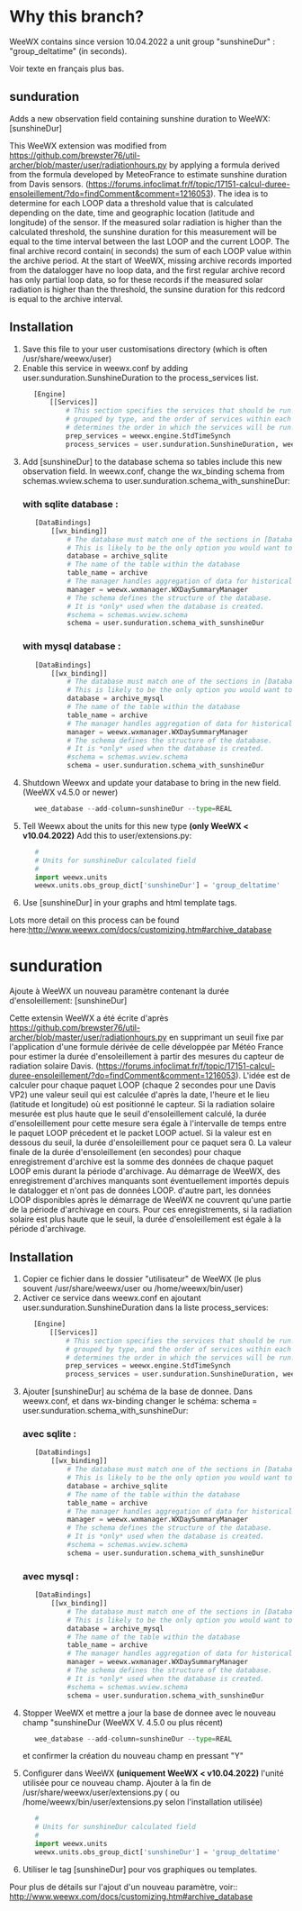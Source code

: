 # Why this branch? 
WeeWX contains since version 10.04.2022 a unit group "sunshineDur" : "group_deltatime" (in seconds).

Voir texte en français plus bas.
## sunduration
Adds a new observation field containing sunshine duration to WeeWX: [sunshineDur]

This WeeWX extension was modified from https://github.com/brewster76/util-archer/blob/master/user/radiationhours.py  by applying a formula derived from the formula developed by MeteoFrance to estimate sunshine duration from Davis sensors. (https://forums.infoclimat.fr/f/topic/17151-calcul-duree-ensoleillement/?do=findComment&comment=1216053).  The idea is to determine for each LOOP data a  threshold value that is calculated depending on the date, time and geographic location (latitude and longitude) of the sensor. If the measured solar radiation is higher than the calculated threshold, the sunshine duration for this measurement will be equal to the time interval between the last LOOP and the current LOOP.  The final archive record contain( in seconds) the sum of each LOOP value within the archive period.
At the start of WeeWX, missing archive records imported from the datalogger have no loop data, and the first regular archive record has only partial loop data, so for these records if the measured solar radiation is higher than the threshold, the sunsine duration for this redcord is equal to the archive interval.

## Installation
  1. Save this file to your user customisations directory (which is often /usr/share/weewx/user)
  2. Enable this service in weewx.conf by adding user.sunduration.SunshineDuration to the process_services list.
  ```python
        [Engine]
            [[Services]]
                # This section specifies the services that should be run. They are
                # grouped by type, and the order of services within each group
                # determines the order in which the services will be run.
                prep_services = weewx.engine.StdTimeSynch
                process_services = user.sunduration.SunshineDuration, weewx.engine.StdConvert, weewx.engine.StdCalibrate, weewx.engine.StdQC, weewx.wxservices.StdWXCalculate
  ```
  3. Add [sunshineDur] to the database schema so tables include this new observation field.
     In weewx.conf, change the wx_binding schema from schemas.wview.schema to user.sunduration.schema_with_sunshineDur:
     ### with sqlite database :
     ```python
        [DataBindings]
            [[wx_binding]]
                # The database must match one of the sections in [Databases].
                # This is likely to be the only option you would want to change.
                database = archive_sqlite 
                # The name of the table within the database
                table_name = archive
                # The manager handles aggregation of data for historical summaries
                manager = weewx.wxmanager.WXDaySummaryManager
                # The schema defines the structure of the database.
                # It is *only* used when the database is created.
                #schema = schemas.wview.schema
                schema = user.sunduration.schema_with_sunshineDur
     ```
     ### with mysql database :
     ```python
        [DataBindings]
            [[wx_binding]]
                # The database must match one of the sections in [Databases].
                # This is likely to be the only option you would want to change.
                database = archive_mysql 
                # The name of the table within the database
                table_name = archive
                # The manager handles aggregation of data for historical summaries
                manager = weewx.wxmanager.WXDaySummaryManager
                # The schema defines the structure of the database.
                # It is *only* used when the database is created.
                #schema = schemas.wview.schema
                schema = user.sunduration.schema_with_sunshineDur
     ```
  4. Shutdown Weewx and update your database to bring in the new field. (WeeWX v4.5.0 or newer)
     ```python
        wee_database --add-column=sunshineDur --type=REAL
     ```
  
  5. Tell Weewx about the units for this new type **(only WeeWX < v10.04.2022)**
     Add this to user/extensions.py:
     ```python
        #
        # Units for sunshineDur calculated field
        #
        import weewx.units
        weewx.units.obs_group_dict['sunshineDur'] = 'group_deltatime'
     ```
   7. Use [sunshineDur] in your graphs and html template tags.
   
  Lots more detail on this process can be found here:http://www.weewx.com/docs/customizing.htm#archive_database
   
# sunduration
Ajoute à WeeWX un nouveau paramètre contenant la durée d'ensoleillement: [sunshineDur]

Cette extensin WeeWX a été écrite d'après  https://github.com/brewster76/util-archer/blob/master/user/radiationhours.py  en supprimant un seuil fixe par l'application d'une formule dérivée de celle développée par Météo France pour estimer la durée d'ensoleillement à partir des mesures du capteur de radiation solaire Davis. (https://forums.infoclimat.fr/f/topic/17151-calcul-duree-ensoleillement/?do=findComment&comment=1216053).  L'idée est de calculer pour chaque paquet LOOP (chaque 2 secondes pour une Davis VP2)  une valeur seuil qui est calculée d'après la date, l'heure et le lieu (latitude et longitude) où est positionné le capteur. Si la radiation solaire mesurée est plus haute que le seuil d'ensoleillement calculé, la durée d'ensoleillement pour cette mesure sera égale à l'intervalle de temps entre le paquet LOOP précedent et le packet LOOP actuel. Si la valeur est en dessous du seuil, la durée d'ensoleillement pour ce paquet sera 0.
La valeur finale de la durée d'ensoleillement (en secondes) pour chaque enregistrement d'archive est la somme des données de chaque paquet LOOP emis durant la période d'archivage.
Au démarrage de WeeWX, des enregistrement d'archives manquants sont éventuellement importés depuis le datalogger et n'ont pas de données LOOP. d'autre part, les données LOOP disponibles après le démarrage de WeeWX ne couvrent qu'une partie de la période d'archivage en cours.  Pour ces enregistrements,  si la radiation solaire est plus haute que le seuil, la durée d'ensoleillement est égale à la période d'archivage.

## Installation
  1. Copier ce fichier dans le dossier "utilisateur" de WeeWX (le plus souvent  /usr/share/weewx/user  ou /home/weewx/bin/user)
  2. Activer ce service dans  weewx.conf en ajoutant user.sunduration.SunshineDuration dans la liste process_services:
  ```python
        [Engine]
            [[Services]]
                # This section specifies the services that should be run. They are
                # grouped by type, and the order of services within each group
                # determines the order in which the services will be run.
                prep_services = weewx.engine.StdTimeSynch
                process_services = user.sunduration.SunshineDuration, weewx.engine.StdConvert, weewx.engine.StdCalibrate, weewx.engine.StdQC, weewx.wxservices.StdWXCalculate
  ```
  3. Ajouter [sunshineDur] au schéma de la base de donnee.
     Dans weewx.conf, et dans wx-binding changer le schéma: schema = user.sunduration.schema_with_sunshineDur:
     ### avec sqlite :
     ```python
        [DataBindings]
            [[wx_binding]]
                # The database must match one of the sections in [Databases].
                # This is likely to be the only option you would want to change.
                database = archive_sqlite 
                # The name of the table within the database
                table_name = archive
                # The manager handles aggregation of data for historical summaries
                manager = weewx.wxmanager.WXDaySummaryManager
                # The schema defines the structure of the database.
                # It is *only* used when the database is created.
                #schema = schemas.wview.schema
                schema = user.sunduration.schema_with_sunshineDur
     ```
     ### avec mysql :
     ```python
        [DataBindings]
            [[wx_binding]]
                # The database must match one of the sections in [Databases].
                # This is likely to be the only option you would want to change.
                database = archive_mysql 
                # The name of the table within the database
                table_name = archive
                # The manager handles aggregation of data for historical summaries
                manager = weewx.wxmanager.WXDaySummaryManager
                # The schema defines the structure of the database.
                # It is *only* used when the database is created.
                #schema = schemas.wview.schema
                schema = user.sunduration.schema_with_sunshineDur
     ```
  4. Stopper WeeWX  et mettre a jour la base de donnee avec le nouveau champ "sunshineDur (WeeWX V. 4.5.0 ou plus récent)
     ```python
        wee_database --add-column=sunshineDur --type=REAL
     ```
     et confirmer la création du nouveau champ en pressant "Y"
       
       
  5. Configurer dans WeeWX **(uniquement WeeWX < v10.04.2022)** l'unité utilisée pour ce nouveau champ.
     Ajouter à la fin de /usr/share/weewx/user/extensions.py ( ou /home/weewx/bin/user/extensions.py selon l'installation utilisée)
     ```python
        #
        # Units for sunshineDur calculated field
        #
        import weewx.units
        weewx.units.obs_group_dict['sunshineDur'] = 'group_deltatime'
     ```
   7. Utiliser le tag [sunshineDur] pour vos graphiques ou templates.
   
  Pour plus de détails sur l'ajout d'un nouveau paramètre, voir::
  http://www.weewx.com/docs/customizing.htm#archive_database
